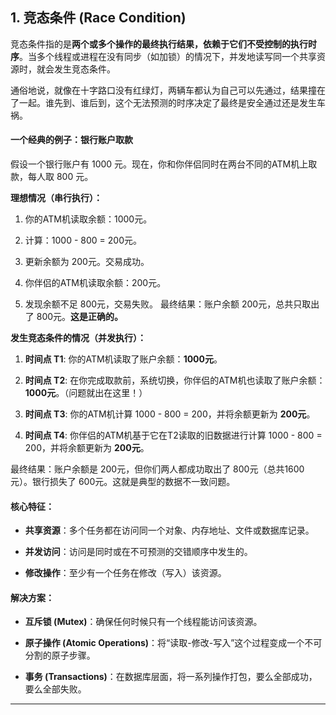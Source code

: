 ## 1. 竞态条件 (Race Condition)

竞态条件指的是**两个或多个操作的最终执行结果，依赖于它们不受控制的执行时序**。当多个线程或进程在没有同步（如加锁）的情况下，并发地读写同一个共享资源时，就会发生竞态条件。

通俗地说，就像在十字路口没有红绿灯，两辆车都认为自己可以先通过，结果撞在了一起。谁先到、谁后到，这个无法预测的时序决定了最终是安全通过还是发生车祸。

#### 一个经典的例子：银行账户取款

假设一个银行账户有 1000 元。现在，你和你伴侣同时在两台不同的ATM机上取款，每人取 800 元。

**理想情况（串行执行）：**

1. 你的ATM机读取余额：1000元。
    
2. 计算：1000 - 800 = 200元。
    
3. 更新余额为 200元。交易成功。
    
4. 你伴侣的ATM机读取余额：200元。
    
5. 发现余额不足 800元，交易失败。 最终结果：账户余额 200元，总共只取出了 800元。**这是正确的。**
    

**发生竞态条件的情况（并发执行）：**

1. **时间点 T1**: 你的ATM机读取了账户余额：**1000元**。
    
2. **时间点 T2**: 在你完成取款前，系统切换，你伴侣的ATM机也读取了账户余额：**1000元**。（问题就出在这里！）
    
3. **时间点 T3**: 你的ATM机计算 1000 - 800 = 200，并将余额更新为 **200元**。
    
4. **时间点 T4**: 你伴侣的ATM机基于它在T2读取的旧数据进行计算 1000 - 800 = 200，并将余额更新为 **200元**。
    

最终结果：账户余额是 200元，但你们两人都成功取出了 800元（总共1600元）。银行损失了 600元。这就是典型的数据不一致问题。

#### 核心特征：

- **共享资源**：多个任务都在访问同一个对象、内存地址、文件或数据库记录。
    
- **并发访问**：访问是同时或在不可预测的交错顺序中发生的。
    
- **修改操作**：至少有一个任务在修改（写入）该资源。
    

#### 解决方案：

- **互斥锁 (Mutex)**：确保任何时候只有一个线程能访问该资源。
    
- **原子操作 (Atomic Operations)**：将“读取-修改-写入”这个过程变成一个不可分割的原子步骤。
    
- **事务 (Transactions)**：在数据库层面，将一系列操作打包，要么全部成功，要么全部失败。
    

---
